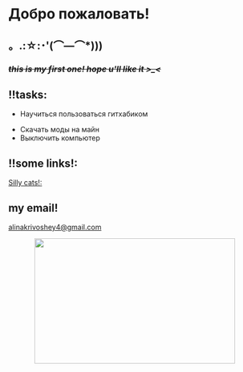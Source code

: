 # Добро пожаловать!
## 。.:☆:･'(⌒―⌒*)))
###  ~~*this is my first one! hope u'll like it >_<*~~

## !!tasks:
- Научиться пользоваться гитхабиком
* Скачать моды на майн
* Выключить компьютер

## !!some links!:
[Silly cats!:](https://tenor.com/ru/search/silly-cat-gifs)  

## my email!
<alinakrivoshey4@gmail.com>


<p align="center">
  <img width="400" height="250" src="https://pic.rutubelist.ru/user/b5/e4/b5e47a7c6b9b9945e1971888da0fae13.jpg">
</p>

